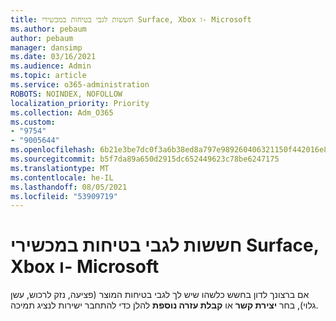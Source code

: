 ```yaml
---
title: חששות לגבי בטיחות במכשירי Surface,‏ Xbox ו- Microsoft
ms.author: pebaum
author: pebaum
manager: dansimp
ms.date: 03/16/2021
ms.audience: Admin
ms.topic: article
ms.service: o365-administration
ROBOTS: NOINDEX, NOFOLLOW
localization_priority: Priority
ms.collection: Adm_O365
ms.custom:
- "9754"
- "9005644"
ms.openlocfilehash: 6b21e3be7dc0f3a6b38ed8a797e989260406321150f442016e885f6728ea63b7
ms.sourcegitcommit: b5f7da89a650d2915dc652449623c78be6247175
ms.translationtype: MT
ms.contentlocale: he-IL
ms.lasthandoff: 08/05/2021
ms.locfileid: "53909719"
---
```

# <a name="surface-xbox-and-microsoft-devices-safety-concerns"></a>חששות לגבי בטיחות במכשירי Surface,‏ Xbox ו- Microsoft

אם ברצונך לדון בחשש כלשהו שיש לך לגבי בטיחות המוצר (פציעה, נזק לרכוש, עשן גלוי), בחר **יצירת קשר** או **קבלת עזרה נוספת** להלן כדי להתחבר ישירות לנציג תמיכה.